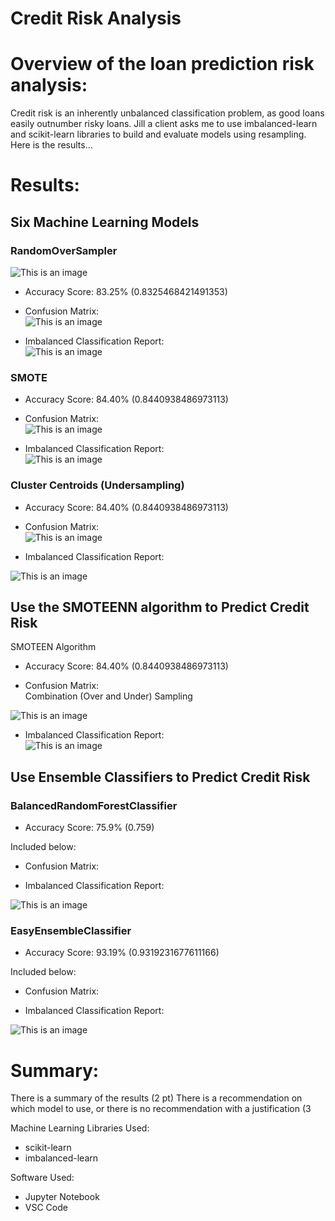 # Credit Risk Analysis

# Overview of the loan prediction risk analysis:

Credit risk is an inherently unbalanced classification problem, as good loans easily outnumber risky loans. Jill a client asks me to use imbalanced-learn and scikit-learn libraries to build and evaluate models using resampling. Here is the results...

# Results:

## Six Machine Learning Models

### RandomOverSampler

![This is an image](https://github.com/ABorden23/Credit_Risk_Analysis/blob/main/Resources/Oversampling_Oversampling_confusion_matrix.png)

* Accuracy Score: 83.25% (0.8325468421491353)

* Confusion Matrix: <br> 
![This is an image](https://github.com/ABorden23/Credit_Risk_Analysis/blob/main/Resources/Oversampling_Oversampling_confusion_matrix.png)

* Imbalanced Classification Report: <br> 
![This is an image](https://github.com/ABorden23/Credit_Risk_Analysis/blob/main/Resources/random_oversampling_icr.png)

### SMOTE

* Accuracy Score: 84.40% (0.8440938486973113)

* Confusion Matrix:<br> 
![This is an image](https://github.com/ABorden23/Credit_Risk_Analysis/blob/main/Resources/SMOTE_Oversampling_confusion_matrix.png)

* Imbalanced Classification Report:<br> 
![This is an image](https://github.com/ABorden23/Credit_Risk_Analysis/blob/main/Resources/SMOTE_inbalanced_classification_report.png)

### Cluster Centroids (Undersampling)

* Accuracy Score: 84.40% (0.8440938486973113)

* Confusion Matrix:<br> 
![This is an image](https://github.com/ABorden23/Credit_Risk_Analysis/blob/main/Resources/ClusterCentroids_confusion_matrix.png)

* Imbalanced Classification Report:<br> 

![This is an image](https://github.com/ABorden23/Credit_Risk_Analysis/blob/main/Resources/Undersampling_inbalanced_classification_report.pnng.png)



## Use the SMOTEENN algorithm to Predict Credit Risk

SMOTEEN Algorithm

* Accuracy Score: 84.40% (0.8440938486973113)

* Confusion Matrix:<br>
Combination (Over and Under) Sampling

![This is an image](https://github.com/ABorden23/Credit_Risk_Analysis/blob/main/Resources/Combination_Over_and_Under_Sampling_confusion_matrix.png)

* Imbalanced Classification Report:<br>
![This is an image](https://github.com/ABorden23/Credit_Risk_Analysis/blob/main/Resources/Combination%20(Over%20and%20Under)%20Sampling_inbalanced_classification_report.png)


## Use Ensemble Classifiers to Predict Credit Risk


### BalancedRandomForestClassifier

* Accuracy Score: 75.9% (0.759)

Included below:

* Confusion Matrix:

* Imbalanced Classification Report:

![This is an image](https://github.com/ABorden23/Credit_Risk_Analysis/blob/main/Resources/Balanced_Random_Forest_Classifier_jupyter_notebook.png)

### EasyEnsembleClassifier

* Accuracy Score: 93.19% (0.9319231677611166)

Included below:

* Confusion Matrix:

* Imbalanced Classification Report:

![This is an image](https://github.com/ABorden23/Credit_Risk_Analysis/blob/main/Resources/EasyEnsembleClassifier_jupyer_notebook.png)


# Summary:



There is a summary of the results (2 pt)
There is a recommendation on which model to use, or there is no recommendation with a justification (3 


Machine Learning Libraries Used:

* scikit-learn
* imbalanced-learn

Software Used:

* Jupyter Notebook
* VSC Code











<!-- ### High Risk Low Risk Confusion Matrix

![This is an image](https://github.com/ABorden23/Credit_Risk_Analysis/blob/main/Resources/High_Risk_Low_Risk_confusion_matrix.png)

* Accuracy Score: 
* Confusion Matrix:
* Imbalanced Classification Report: -->

<!-- ### Oversampling 

![This is an image](https://github.com/ABorden23/Credit_Risk_Analysis/blob/main/Resources/Oversampling_Oversampling_confusion_matrix.png) -->
